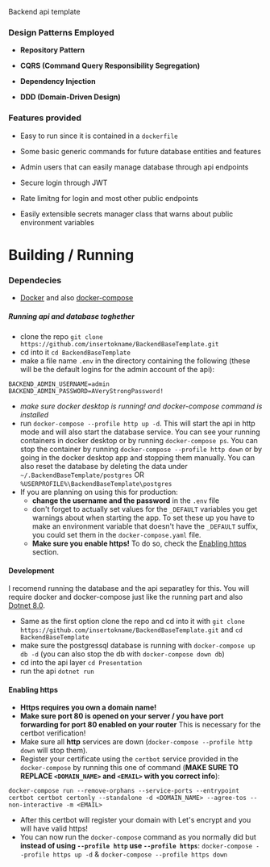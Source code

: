 Backend api template

### Design Patterns Employed

- **Repository Pattern**

- **CQRS (Command Query Responsibility Segregation)**

- **Dependency Injection**

- **DDD (Domain-Driven Design)**

### Features provided

- Easy to run since it is contained in a `dockerfile`

- Some basic generic commands for future database entities and features

- Admin users that can easily manage database through api endpoints

- Secure login through JWT

- Rate limitng for login and most other public endpoints

- Easily extensible secrets manager class that warns about public environment variables

# Building / Running

### Dependecies

- [Docker](https://www.docker.com/products/docker-desktop/) and also [docker-compose](https://github.com/docker/compose)

##### Running api and database toghether

- clone the repo `git clone https://github.com/insertokname/BackendBaseTemplate.git`
- cd into it `cd BackendBaseTemplate`
- make a file name `.env` in the directory containing the following (these will be the default logins for the admin account of the api):
```
BACKEND_ADMIN_USERNAME=admin
BACKEND_ADMIN_PASSWORD=AVeryStrongPassword!
```
- *make sure docker desktop is running! and docker-compose command is installed*
- run `docker-compose --profile http up -d`. This will start the api in http mode and will also start the database service. You can see your running containers in docker desktop or by running `docker-compose ps`. You can stop the container by running `docker-compose --profile http down` or by going in the docker desktop app and stopping them manually. You can also reset the database by deleting the data under `~/.BackendBaseTemplate/postgres` OR `%USERPROFILE%\BackendBaseTemplate\postgres`
- If you are planning on using this for production:
    - **change the username and the password** in the `.env` file
    - don't forget to actually set values for the `_DEFAULT` variables you get warnings about when starting the app. To set these up you have to make an environment variable that doesn't have the `_DEFAULT` suffix, you could set them in the `docker-compose.yaml` file.
    - **Make sure you enable https!** To do so, check the [Enabling https](#enabling-https) section.

#### Development

I recomend running the database and the api separatley for this. You will require docker and docker-compose just like the running part and also [Dotnet 8.0](https://dotnet.microsoft.com/en-us/download/dotnet/8.0).

- Same as the first option clone the repo and cd into it with `git clone https://github.com/insertokname/BackendBaseTemplate.git` and `cd BackendBaseTemplate`
- make sure the postgressql database is running with `docker-compose up db -d` (you can also stop the db with `docker-compose down db`)
- cd into the api layer `cd Presentation` 
- run the api `dotnet run`


#### Enabling https

- **Https requires you own a domain name!**
- **Make sure port 80 is opened on your server / you have port forwarding for port 80 enabled on your router** This is necessary for the certbot verification!
- Make sure all **http** services are down (`docker-compose --profile http down` will stop them).
- Register your certificate using the `certbot` service provided in the `docker-compose` by running this one of command (**MAKE SURE TO REPLACE `<DOMAIN_NAME>` and `<EMAIL>` with you correct info**):
```
docker-compose run --remove-orphans --service-ports --entrypoint certbot certbot certonly --standalone -d <DOMAIN_NAME> --agree-tos --non-interactive -m <EMAIL>
```
- After this certbot will register your domain with Let's encrypt and you will have valid https!
- You can now run the `docker-compose` command as you normally did but **instead of using `--profile http` use `--profile https`**: `docker-compose --profile https up -d` & `docker-compose --profile https down`